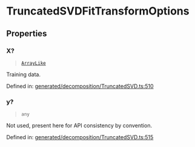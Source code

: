 # TruncatedSVDFitTransformOptions

## Properties

### X?

> [`ArrayLike`](../types/ArrayLike.md)

Training data.

Defined in:  [generated/decomposition/TruncatedSVD.ts:510](https://github.com/transitive-bullshit/scikit-learn-ts/blob/92ab806/packages/sklearn/src/generated/decomposition/TruncatedSVD.ts#L510)

### y?

> `any`

Not used, present here for API consistency by convention.

Defined in:  [generated/decomposition/TruncatedSVD.ts:515](https://github.com/transitive-bullshit/scikit-learn-ts/blob/92ab806/packages/sklearn/src/generated/decomposition/TruncatedSVD.ts#L515)
